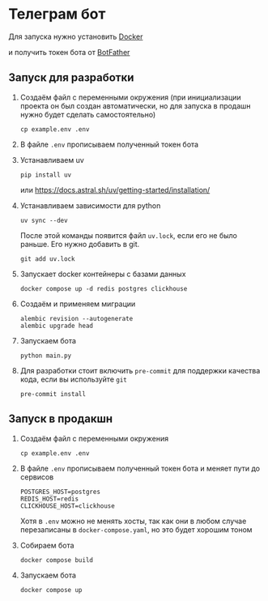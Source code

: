 # Телеграм бот

Для запуска нужно установить [Docker](https://www.docker.com/)

и получить токен бота от [BotFather](https://core.telegram.org/bots/tutorial#obtain-your-bot-token)

## Запуск для разработки

1. Создаём файл с переменными окружения
   (при инициализации проекта он был создан автоматически,
   но для запуска в продашн нужно будет сделать самостоятельно)
   ```shell
   cp example.env .env
   ```

2. В файле `.env` прописываем полученный токен бота

3. Устанавливаем uv
   ```shell
   pip install uv
   ```
    
   или https://docs.astral.sh/uv/getting-started/installation/

4. Устанавливаем зависимости для python
   ```shell
   uv sync --dev
   ```
   После этой команды появится файл `uv.lock`, если его не было раньше. Его нужно добавить в git.
   ```shell
   git add uv.lock
   ```

5. Запускает docker контейнеры с базами данных

   ```shell
   docker compose up -d redis postgres clickhouse
   ```

6. Создаём и применяем миграции
   ```shell
   alembic revision --autogenerate
   alembic upgrade head
   ```

7. Запускаем бота
   ```shell
   python main.py
   ```

8. Для разработки стоит включить `pre-commit` для поддержки качества кода, если вы используйте `git`
   ```shell
   pre-commit install
   ```

## Запуск в продакшн

1. Создаём файл с переменными окружения
   ```shell
   cp example.env .env
   ```

2. В файле `.env` прописываем полученный токен бота и меняет пути до сервисов

   ```dotenv
   POSTGRES_HOST=postgres
   REDIS_HOST=redis
   CLICKHOUSE_HOST=clickhouse
   ```

   Хотя в `.env` можно не менять хосты,
   так как они в любом случае перезаписаны в `docker-compose.yaml`,
   но это будет хорошим тоном

3. Собираем бота
   ```shell
   docker compose build
   ```

4. Запускаем бота

   ```shell
   docker compose up
   ```
